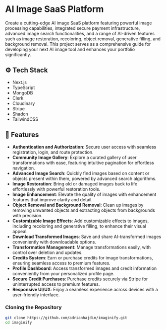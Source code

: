 # AI Image SaaS Platform

Create a cutting-edge AI image SaaS platform featuring powerful image processing capabilities, integrated secure payment infrastructure, advanced image search functionalities, and a range of AI-driven features such as image restoration, recoloring, object removal, generative filling, and background removal. This project serves as a comprehensive guide for developing your next AI image tool and enhances your portfolio significantly.

## ⚙️ Tech Stack

- Next.js
- TypeScript
- MongoDB
- Clerk
- Cloudinary
- Stripe
- Shadcn
- TailwindCSS

## 🔋 Features

- **Authentication and Authorization**: Secure user access with seamless registration, login, and route protection.
- **Community Image Gallery**: Explore a curated gallery of user transformations with ease, featuring intuitive pagination for effortless navigation.
- **Advanced Image Search**: Quickly find images based on content or objects present within them, powered by advanced search algorithms.
- **Image Restoration**: Bring old or damaged images back to life effortlessly with powerful restoration tools.
- **Image Enhancement**: Elevate the quality of images with enhancement features that improve clarity and detail.
- **Object Removal and Background Removal**: Clean up images by removing unwanted objects and extracting objects from backgrounds with precision.
- **Customizable Image Effects**: Add customizable effects to images, including recoloring and generative filling, to enhance their visual appeal.
- **Download Transformed Images**: Save and share AI-transformed images conveniently with downloadable options.
- **Transformation Management**: Manage transformations easily, with control over deletion and updates.
- **Credits System**: Earn or purchase credits for image transformations, ensuring seamless access to premium features.
- **Profile Dashboard**: Access transformed images and credit information conveniently from your personalized profile page.
- **Secure Credit Purchases**: Purchase credits securely via Stripe for uninterrupted access to premium features.
- **Responsive UI/UX**: Enjoy a seamless experience across devices with a user-friendly interface.

### Cloning the Repository

```bash
git clone https://github.com/adrianhajdin/imaginify.git
cd imaginify
